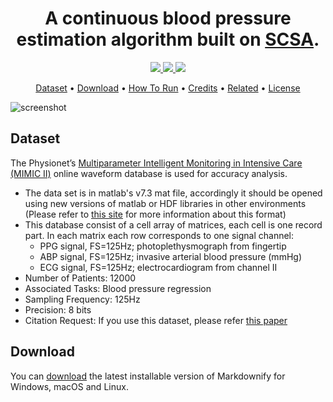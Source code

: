 
<h1 align="center">A continuous blood pressure estimation algorithm built on <a href="https://link.springer.com/article/10.1007/s00498-012-0091-1" target="_blank">SCSA</a>.</h1>

<p align="center">
  <a href="https://ieeexplore.ieee.org/document/9374974">
    <img src="https://img.shields.io/badge/paper-IEEE%20Access-brightgreen">
  </a>  <a href="https://ieeexplore.ieee.org/document/9176849">
    <img src="https://img.shields.io/badge/paper-EMBC2020-orange">
  </a>
  </a>  <a href="https://github.com/EMANG-KAUST/CentralPressure_PPG">
    <img src="https://img.shields.io/badge/coverage-100%25-blue">
  </a>
</p>

<p align="center">
  <a href="#Dataset">Dataset</a> •
  <a href="#download">Download</a> •
  <a href="#How To Run">How To Run</a> •
  <a href="#credits">Credits</a> •
  <a href="#related">Related</a> •
  <a href="#license">License</a>
</p>

![screenshot](https://raw.githubusercontent.com/amitmerchant1990/electron-markdownify/master/app/img/markdownify.gif)

## Dataset
The Physionet’s <a href="https://archive.physionet.org/mimic2/" target="_blank">Multiparameter Intelligent Monitoring in Intensive Care (MIMIC II)</a> online waveform database is used for accuracy analysis.
 
* The data set is in matlab's v7.3 mat file, accordingly it should be opened using new versions of matlab or HDF libraries in other environments (Please refer to <a href="https://archive.ics.uci.edu/ml/datasets/Cuff-Less+Blood+Pressure+Estimation">this site</a> for more information about this format)
* This database consist of a cell array of matrices, each cell is one record part. In each matrix each row corresponds to one signal channel:
  - PPG signal, FS=125Hz; photoplethysmograph from fingertip 
  - ABP signal, FS=125Hz; invasive arterial blood pressure (mmHg) 
  - ECG signal, FS=125Hz; electrocardiogram from channel II
* Number of Patients: 12000
* Associated Tasks: Blood pressure regression
* Sampling Frequency: 125Hz
* Precision: 8 bits
* Citation Request: If you use this dataset, please refer [this paper](https://www.semanticscholar.org/paper/Cuff-less-high-accuracy-calibration-free-blood-time-Kachuee-Kiani/756f12f5495be3717a691a6073642733f6b1a8a3)

## Download

You can [download](https://github.com/amitmerchant1990/electron-markdownify/releases/tag/v1.2.0) the latest installable version of Markdownify for Windows, macOS and Linux.
